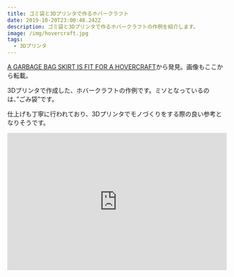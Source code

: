 ```yaml
---
title: ゴミ袋と3Dプリンタで作るホバークラフト
date: 2019-10-20T23:00:48.242Z
description: ゴミ袋と3Dプリンタで作るホバークラフトの作例を紹介します。
image: /img/hovercraft.jpg
tags:
  - 3Dプリンタ
---
```

[A GARBAGE BAG SKIRT IS FIT FOR A HOVERCRAFT](https://hackaday.com/2019/03/07/a-garbage-bag-skirt-is-fit-for-a-hovercraft/)から発見。画像もここから転載。

3Dプリンタで作成した、ホバークラフトの作例です。ミソとなっているのは、”ごみ袋”です。

仕上げも丁寧に行われており、3Dプリンタでモノづくりをする際の良い参考となりそうです。

<iframe width="100%" height="315" src="https://www.youtube.com/embed/2XIG_DD4tt4" frameborder="0" allow="accelerometer; autoplay; encrypted-media; gyroscope; picture-in-picture" allowfullscreen></iframe>
